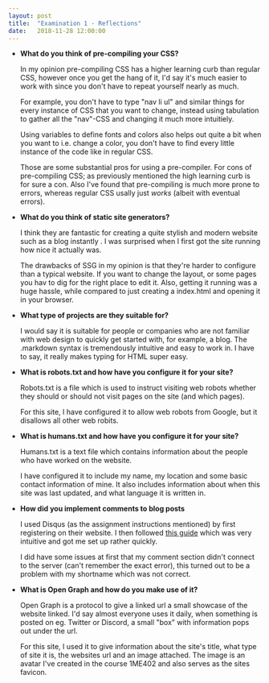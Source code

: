 ```yaml
---
layout: post
title:  "Examination 1 - Reflections"
date:   2018-11-28 12:00:00
---
```


* **What do you think of pre-compiling your CSS?**

    In my opinion pre-compiling CSS has a higher learning curb than regular CSS, however once you get the hang of it, I'd say it's much easier to work with since you don't have to repeat yourself nearly as much. 
    
    For example, you don't have to type "nav li ul" and similar things for every instance of CSS that you want to change, instead using tabulation to gather all the "nav"-CSS and changing it much more intuitiely. 

    Using variables to define fonts and colors also helps out quite a bit when you want to i.e. change a color, you don't have to find every little instance of the code like in regular CSS.

    Those are some substantial pros for using a pre-compiler. For cons of pre-compiling CSS; as previously mentioned the high learning curb is for sure a con. Also I've found that pre-compiling is much more prone to errors, whereas regular CSS usally just *works* (albeit with eventual errors).

* **What do you think of static site generators?**

    I think they are fantastic for creating a quite stylish and modern website such as a blog instantly . I was surprised when I first got the site running how nice it actually was. 

    The drawbacks of SSG in my opinion is that they're harder to configure than a typical website. If you want to change the layout, or some pages you hav to dig for the right place to edit it. Also, getting it running was a huge hassle, while compared to just creating a index.html and opening it in your browser.

* **What type of projects are they suitable for?**

    I would say it is suitable for people or companies who are not familiar with web design to quickly get started with, for example, a blog. The .markdown syntax is tremendously intuitive and easy to work in. I have to say, it really makes typing for HTML super easy.

* **What is robots.txt and how have you configure it for your site?**

    Robots.txt is a file which is used to instruct visiting web robots whether they should or should not visit pages on the site (and which pages).

    For this site, I have configured it to allow web robots from Google, but it disallows all other web robits.

* **What is humans.txt and how have you configure it for your site?**

    Humans.txt is a text file which contains information about the people who have worked on the website.

    I have configured it to include my name, my location and some basic contact information of mine. It also includes information about when this site was last updated, and what language it is written in.

* **How did you implement comments to blog posts**

    I used Disqus (as the assignment instructions mentioned) by first registering on their website. I then followed [this guide](https://desiredpersona.com/disqus-comments-jekyll/) which was very intuitive and got me set up rather quickly.

    I did have some issues at first that my comment section didn't connect to the server (can't remember the exact error), this turned out to be a problem with my shortname which was not correct.

* **What is Open Graph and how do you make use of it?**

    Open Graph is a protocol to give a linked url a small showcase of the website linked. I'd say almost everyone uses it daily, when something is posted on eg. Twitter or Discord, a small "box" with information pops out under the url.

    For this site, I used it to give information about the site's title, what type of site it is, the websites url and an image attached. The image is an avatar I've created in the course 1ME402 and also serves as the sites favicon.